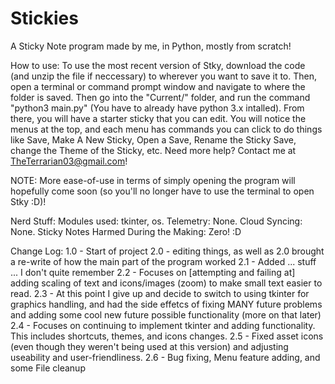 # Stickies
A Sticky Note program made by me, in Python, mostly from scratch!

How to use:
  To use the most recent version of Stky, download the code (and unzip the file if neccessary) to wherever you want to save it to. Then, open a terminal or command prompt window and navigate to where the folder is saved. Then go into the "Current/" folder, and run the command "python3 main.py" (You have to already have python 3.x intalled). From there, you will have a starter sticky that you can edit. You will notice the menus at the top, and each menu has commands you can click to do things like Save, Make A New Sticky, Open a Save, Rename the Sticky Save, change the Theme of the Sticky, etc. Need more help? Contact me at TheTerrarian03@gmail.com!
  
NOTE:
  More ease-of-use in terms of simply opening the program will hopefully come soon (so you'll no longer have to use the terminal to open Stky :D)!

Nerd Stuff:
  Modules used:
    tkinter, os.
  Telemetry:
    None.
  Cloud Syncing:
    None.
  Sticky Notes Harmed During the Making:
    Zero! :D

Change Log:
1.0 - Start of project
2.0 - editing things, as well as 2.0 brought a re-write of how the main part of the program worked
2.1 - Added ... stuff ... I don't quite remember
2.2 - Focuses on [attempting and failing at] adding scaling of text and icons/images (zoom) to make small text easier to read.
2.3 - At this point I give up and decide to switch to using tkinter for graphics handling, and had the side effetcs of fixing MANY future problems and adding some cool new future possible functionality (more on that later)
2.4 - Focuses on continuing to implement tkinter and adding functionality. This includes shortcuts, themes, and icons changes.
2.5 - Fixed asset icons (even though they weren't being used at this version) and adjusting useability and user-friendliness.
2.6 - Bug fixing, Menu feature adding, and some File cleanup
